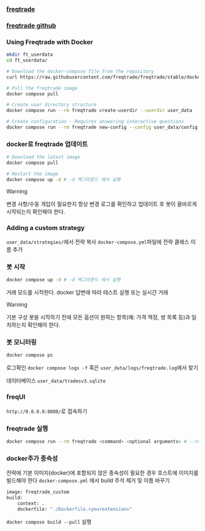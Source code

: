 ### [freqtrade](https://www.freqtrade.io/en/stable/)
### [freqtrade github](https://github.com/freqtrade/freqtrade)

### Using Freqtrade with Docker
``` zsh
mkdir ft_userdata
cd ft_userdata/

# Download the docker-compose file from the repository
curl https://raw.githubusercontent.com/freqtrade/freqtrade/stable/docker-compose.yml -o docker-compose.yml

# Pull the freqtrade image
docker compose pull

# Create user directory structure
docker compose run --rm freqtrade create-userdir --userdir user_data

# Create configuration - Requires answering interactive questions
docker compose run --rm freqtrade new-config --config user_data/config.json
```
### docker로 freqtrade 업데이트
``` zsh
# Download the latest image
docker compose pull

# Restart the image
docker compose up -d # -d 백그라운드 에서 실행
```
>[!warning]
>변경 사항/수동 개입이 필요한지 항상 변경 로그를 확인하고 업데이트 후 봇이 올바르게 시작되는지 확인해야 한다.
### Adding a custom strategy
`user_data/strategies/`에서 전략 복사
`docker-compose.yml`파일에 전략 클래스 이름 추가

### 봇 시작
```zsh
docker compose up -d # -d 백그라운드 에서 실행
```
거래 모드를 시작한다. docker 답변에 따라 테스트 실행 또는 실시간 거래
>[!Warning]
>기본 구성
>봇을 시작하기 전에 모든 옵션이 원하는 항목(예: 가격 책정, 쌍 목록 등)과 일치하는지 확인해야 한다.
### 봇 모니터링
``` zsh
docker compose ps
```
로그확인
`docker compose logs -f` 혹은 `user_data/logs/freqtrade.log`에서 찾기

데이터베이스
`user_data/tradesv3.sqlite`
### freqUI
`http://0.0.0.0:8080/`로 접속하기
### freqtrade 실행
``` zsh
docker compose run --rm freqtrade <command> <optional arguments> # --rm 포함하면 완료 후 컨테이너가 제거되며 거래 모드(freqtrade trade명령으로 실행)를 제외한 모든 모드에 적극 권장된다.
```
### docker추가 종속성
전략에 기본 이미지(docker)에 포함되지 않은 종속성이 필요한 경우 호스트에 이미지를 빌드해야 한다
`docker-compose.yml` 에서 build 주석 제거 및 이름 바꾸기
``` zsh
image: freqtrade_custom
build:
	context: .
	dockerfile: "./Dockerfile.<yourextension>"

```
`docker compose build --pull` 실행